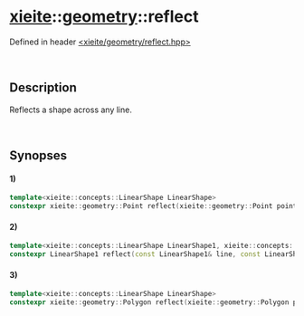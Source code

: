 # [xieite](../xieite.md)\:\:[geometry](../geometry.md)\:\:reflect
Defined in header [<xieite/geometry/reflect.hpp>](../../include/xieite/geometry/reflect.hpp)

&nbsp;

## Description
Reflects a shape across any line.

&nbsp;

## Synopses
#### 1)
```cpp
template<xieite::concepts::LinearShape LinearShape>
constexpr xieite::geometry::Point reflect(xieite::geometry::Point point, const LinearShape& mirror) noexcept;
```
#### 2)
```cpp
template<xieite::concepts::LinearShape LinearShape1, xieite::concepts::LinearShape LinearShape2>
constexpr LinearShape1 reflect(const LinearShape1& line, const LinearShape2& mirror) noexcept;
```
#### 3)
```cpp
template<xieite::concepts::LinearShape LinearShape>
constexpr xieite::geometry::Polygon reflect(xieite::geometry::Polygon polygon, const LinearShape& mirror) noexcept;
```
